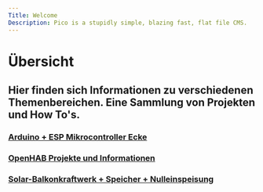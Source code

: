 ```yaml
--- 
Title: Welcome 
Description: Pico is a stupidly simple, blazing fast, flat file CMS. 
--- 
```


# Übersicht

## Hier finden sich Informationen zu verschiedenen Themenbereichen. Eine Sammlung von Projekten und How To's.

### [Arduino + ESP Mikrocontroller Ecke](projects/ArduinoIntro/Arduinointro.md)

### [OpenHAB Projekte und Informationen](OpenHAB/index.md) 

### [Solar-Balkonkraftwerk + Speicher + Nulleinspeisung](Solar/index.md)
